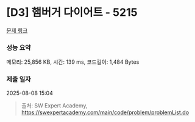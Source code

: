 # [D3] 햄버거 다이어트 - 5215 

[문제 링크](https://swexpertacademy.com/main/code/problem/problemDetail.do?contestProbId=AWT-lPB6dHUDFAVT) 

### 성능 요약

메모리: 25,856 KB, 시간: 139 ms, 코드길이: 1,484 Bytes

### 제출 일자

2025-08-08 15:04



> 출처: SW Expert Academy, https://swexpertacademy.com/main/code/problem/problemList.do